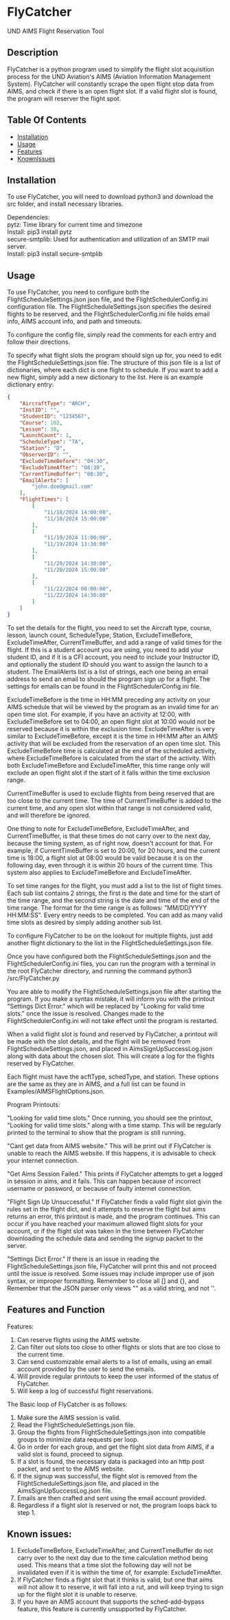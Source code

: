 # FlyCatcher
 UND AIMS Flight Reservation Tool

## Description
FlyCatcher is a python program used to simplify the flight slot acquisition process for the UND Aviation's AIMS (Aviation Information Management System).
FlyCatcher will constantly scrape the open flight stop data from AIMS, and check if there is an open flight slot. If a valid flight slot is found, the program will reserver the flight spot. 

## Table Of Contents

- [Installation](#installation)
- [Usage](#usage)
- [Features](#Features-and-Function)
- [KnownIssues](#known-issues)

## Installation

To use FlyCatcher, you will need to download python3 and download the src folder, and install necessary libraries. 

Dependencies: <br>
pytz: Time library for current time and timezone <br>
Install: pip3 install pytz <br>
secure-smtplib: Used for authentication and utilization of an SMTP mail server. <br>
Install: pip3 install secure-smtplib<br>

## Usage

To use FlyCatcher, you need to configure both the FlightScheduleSettings.json json file, and the FlightSchedulerConfig.ini configuration file. 
The FlightScheduleSettings.json specifies the desired flights to be reserved, and the FlightSchedulerConfig.ini file holds email info, AIMS account info, and path and timeouts. 

To configure the config file, simply read the comments for each entry and follow their directions. 

To specify what flight slots the program should sign up for, you need to edit the FlightScheduleSettings.json file. The structure of this json file is a list of dictionaries, where each dict is one flight to schedule. If you want to add a new flight, simply add a new dictionary to the list. 
Here is an example dictionary entry:

```json
{
    "AircraftType": "ARCH",
    "InstID": "",
    "StudentID": "1234567",
    "Course": 102,
    "Lesson": 30,
    "LaunchCount": 1,
    "ScheduleType": "TA",
    "Station": "D",
    "ObserverID": "",
    "ExcludeTimeBefore": "04:30",
    "ExcludeTimeAfter": "08:30",
    "CurrentTimeBuffer": "08:30",
    "EmailAlerts": [
        "john.doe@gmail.com"
    ],
    "FlightTimes": [
        [
            "11/18/2024 14:00:00",
            "11/18/2024 15:00:00"
        ],
        [
            "11/19/2024 11:00:00",
            "11/19/2024 13:30:00"
        ],
        [
            "11/20/2024 14:30:00",
            "11/20/2024 15:00:00"
        ],
        [
            "11/22/2024 08:00:00",
            "11/22/2024 14:30:00"
        ]
    ]
}
```

To set the details for the flight, you need to set the Aircraft type, course, lesson, launch count, ScheduleType, Station, ExcludeTimeBefore, ExcludeTimeAfter, CurrentTimeBuffer, and add a range of valid times for the flight. 
If this is a student account you are using, you need to add your student ID, and if it is a CFI account, you need to include your Instructor ID, and optionally the student ID should you want to assign the launch to a student. 
The EmailAlerts list is a list of strings, each one being an email address to send an email to should the program sign up for a flight. The settings for emails can be found in the FlightSchedulerConfig.ini file. 

ExcludeTimeBefore is the time in HH:MM preceding any activity on your AIMS schedule that will be viewed by the program as an invalid time for an open time slot. For example, if you have an activity at 12:00, with ExcludeTimeBefore set to 04:00, an open flight slot at 10:00 would not be reserved because it is within the exclusion time. 
ExcludeTimeAfter is very similar to ExcludeTimeBefore, except it is the time in HH:MM after an AIMS activity that will be excluded from the reservation of an open time slot. This ExcludeTimeBefore time is calculated at the end of the scheduled activity, where ExcludeTimeBefore is calculated from the start of the activity. 
With both ExcludeTimeBefore and ExcludeTimeAfter, this time range only will exclude an open flight slot if the start of it falls within the time exclusion range. 

CurrentTimeBuffer is used to exclude flights from being reserved that are too close to the current time. The time of CurrentTimeBuffer is added to the current time, and any open slot within that range is not considered valid, and will therefore be ignored.

One thing to note for ExcludeTimeBefore, ExcludeTimeAfter, and CurrentTimeBuffer, is that these times do not carry over to the next day, because the timing system, as of right now, doesn't account for that. 
For example, if CurrentTimeBuffer is set to 20:00, for 20 hours, and the current time is 18:00, a flight slot at 08:00 would be valid because it is on the following day, even through it is within 20 hours of the current time. This system also applies to ExcludeTimeBefore and ExcludeTimeAfter. 

To set time ranges for the flight, you must add a list to the list of flight times. Each sub list contains 2 strings, the first is the date and time for the start of the time range, and the second string is the date and time of the end of the time range.
The format for the time range is as follows: "MM/DD/YYYY HH:MM:SS". Every entry needs to be completed. You can add as many valid time slots as desired by simply adding another sub list. 

To configure FlyCatcher to be on the lookout for multiple flights, just add another flight dictionary to the list in the FlightScheduleSettings.json file. 

Once you have configured both the FlightScheduleSettings.json and the FlightSchedulerConfig.ini files, you can run the program with a terminal in the root FlyCatcher directory, and running the command python3 /src/FlyCatcher.py 

You are able to modify the FlightScheduleSettings.json file after starting the program. If you make a syntax mistake, it will inform you with the printout "Settings Dict Error." which will be replaced by "Looking for valid time slots." once the issue is resolved. 
Changes made to the FlightSchedulerConfig.ini will not take effect until the program is restarted. 

When a valid flight slot is found and reserved by FlyCatcher, a printout will be made with the slot details, and the flight will be removed from FlightScheduleSettings.json, and placed in AimsSignUpSuccessLog.json along with data about the chosen slot. 
This will create a log for the flights reserved by FlyCatcher.

Each flight must have the acftType, schedType, and station. These options are the same as they are in AIMS, and a full list can be found in Examples/AIMSFlightOptions.json.

Program Printouts:

"Looking for valid time slots."
Once running, you should see the printout, "Looking for valid time slots." along with a time stamp. This will be regularly printed to the terminal to show that the program is still running. 

"Cant get data from AIMS website."
This will be print out if FlyCatcher is unable to reach the AIMS website. If this happens, it is advisable to check your internet connection. 

"Get Aims Session Failed."
This prints if FlyCatcher attempts to get a logged in session in aims, and it fails. This can happen because of incorrect username or password, or because of faulty internet connection. 

"Flight Sign Up Unsuccessful."
If FlyCatcher finds a valid flight slot givin the rules set in the flight dict, and it attempts to reserve the flight but aims returns an error, this printout is made, and the program continues. 
This can occur if you have reached your maximum allowed flight slots for your account, or if the flight slot was taken in the time between FlyCatcher downloading the schedule data and sending the signup packet to the server. 

"Settings Dict Error."
If there is an issue in reading the FlightScheduleSettings.json file, FlyCatcher will print this and not proceed until the issue is resolved. 
Some issues may include improper use of json syntax, or improper formatting. Remember to close all [] and {}, and Remember that the JSON parser only views "" as a valid string, and not ''.


## Features and Function

Features:
1. Can reserve flights using the AIMS website.
2. Can filter out slots too close to other flights or slots that are too close to the current time.
3. Can send customizable email alerts to a list of emails, using an email account provided by the user to send the emails.
4. Will provide regular printouts to keep the user informed of the status of FlyCatcher.
5. Will keep a log of successful flight reservations. 

The Basic loop of FlyCatcher is as follows:

1. Make sure the AIMS session is valid.
2. Read the FlightScheduleSettings.json file.
3. Group the flights from FlightScheduleSettings.json into compatible groups to minimize data requests per loop. 
4. Go in order for each group, and get the flight slot data from AIMS, if a valid slot is found, proceed to signup.
5. If a slot is found, the necessary data is packaged into an http post packet, and sent to the AIMS website.
6. If the signup was successful, the flight slot is removed from the FlightScheduleSettings.json file, and placed in the AimsSignUpSuccessLog.json file. 
7. Emails are then crafted and sent using the email account provided. 
8. Regardless if a flight slot is reserved or not, the program loops back to step 1.


## Known issues:

1. ExcludeTimeBefore, ExcludeTimeAfter, and CurrentTimeBuffer do not carry over to the next day due to the time calculation method being used. This means that a time slot the following day will not be invalidated even if it is within the time of, for example: ExcludeTimeAfter.
2. If FlyCatcher finds a flight slot that it thinks is valid, but one that aims will not allow it to reserve, it will fall into a rut, and will keep trying to sign up for the flight slot it is unable to reserve. 
3. If you have an AIMS account that supports the sched-add-bypass feature, this feature is currently unsupported by FlyCatcher.
